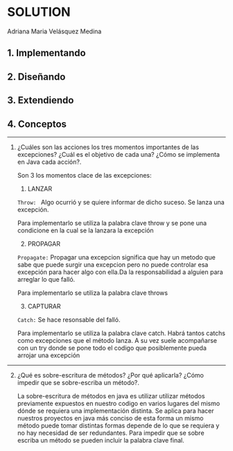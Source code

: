 # SOLUTION
Adriana Maria Velásquez Medina

## **1. Implementando**

## **2. Diseñando**

## **3. Extendiendo**

## **4. Conceptos**
---

1. ¿Cuáles son las acciones los tres momentos importantes de las excepciones? ¿Cuál es el objetivo de cada una? ¿Cómo se implementa en Java cada acción?.

    Son 3 los momentos clace de las excepciones:

    1. LANZAR

    `Throw: ` Algo ocurrió y se quiere informar de dicho suceso. Se lanza una excepción.

    Para implementarlo se utiliza la palabra clave throw y se pone una condicione en la cual se la lanzara la excepción


    2. PROPAGAR

    `Propagate:` Propagar una excepcion significa que hay un metodo que sabe que puede surgir una excepcion pero no puede controlar esa excepción para hacer algo con ella.Da la responsabilidad a alguien para arreglar lo que falló.

    Para implementarlo se utiliza la palabra clave throws  


    3. CAPTURAR

    `Catch:` Se hace resonsable del falló.

    Para implementarlo se utiliza la palabra clave catch. Habrá tantos catchs como excepciones que el método lanza. A su vez suele acompañarse con un try donde se pone todo el codigo que posiblemente pueda arrojar una excepción

 
    

---

2. ¿Qué es sobre-escritura de métodos? ¿Por qué aplicarla? ¿Cómo impedir que se sobre-escriba un método?.

    La sobre-escritura de métodos en java es utilizar utilizar métodos previamente expuestos en nuestro codigo en varios lugares del mismo dónde se requiera una implementación distinta. Se aplica para hacer nuestros proyectos en java más conciso de esta forma un mismo método puede tomar distintas formas depende de lo que se requiera y no hay necesidad de ser redundantes. Para impedir que se sobre escriba un método se pueden incluir la palabra clave final.
